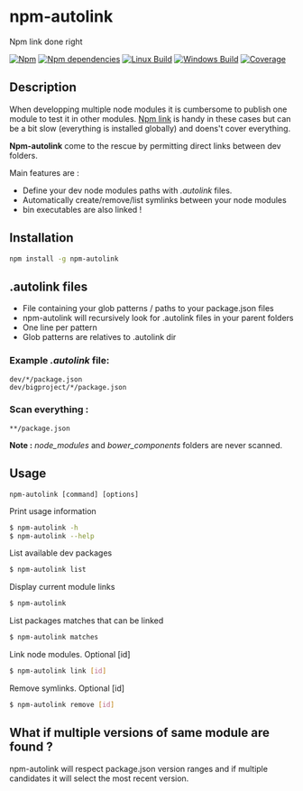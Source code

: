 # npm-autolink
Npm link done right

[![Npm](https://img.shields.io/npm/v/npm-autolink.svg)](https://npmjs.org/package/npm-autolink)
[![Npm dependencies](https://img.shields.io/david/adogor/npm-autolink.svg)](https://npmjs.org/package/npm-autolink)
[![Linux Build](https://img.shields.io/travis/adogor/npm-autolink/master.svg?label=linux)](https://travis-ci.org/adogor/npm-autolink)
[![Windows Build](https://img.shields.io/appveyor/ci/adogor/npm-autolink/master.svg?label=windows)](https://ci.appveyor.com/project/adogor/npm-autolink)
[![Coverage](https://img.shields.io/coveralls/adogor/npm-autolink/master.svg)](https://coveralls.io/github/adogor/npm-autolink)


## Description
When developping multiple node modules it is cumbersome to publish one module to test it in other modules. [Npm link](https://docs.npmjs.com/cli/link) is handy in these cases but can be a bit slow (everything is installed globally) and doens't cover everything.

**Npm-autolink** come to the rescue by permitting direct links between dev folders.

Main features are :
- Define your dev node modules paths with *.autolink* files.
- Automatically create/remove/list symlinks between your node modules
- bin executables are also linked !

## Installation
```sh
npm install -g npm-autolink
```

## .autolink files
- File containing your glob patterns / paths to your package.json files
- npm-autolink will recursively look for .autolink files in your parent folders
- One line per pattern
- Glob patterns are relatives to .autolink dir

### Example *.autolink* file:
```
dev/*/package.json
dev/bigproject/*/package.json
```

### Scan everything :
```
**/package.json
```

**Note :** *node_modules* and *bower_components* folders are never scanned.

## Usage

`npm-autolink [command] [options]`

Print usage information
```sh
$ npm-autolink -h
$ npm-autolink --help
```

List available dev packages
```sh
$ npm-autolink list
```

Display current module links
```sh
$ npm-autolink
```

List packages matches that can be linked
```sh
$ npm-autolink matches
```

Link node modules. Optional [id]
```sh
$ npm-autolink link [id]
```

Remove symlinks. Optional [id]
```sh
$ npm-autolink remove [id]
```

## What if multiple versions of same module are found ?
npm-autolink will respect package.json version ranges and if multiple candidates it will select the most recent version.

